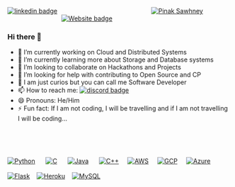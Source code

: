 [![linkedin badge](https://img.shields.io/badge/LinkedIn-0077B5?style=for-the-badge&logo=linkedin&logoColor=white)](https://www.linkedin.com/in/pinaksawhney/)       &nbsp; &nbsp; &nbsp; &nbsp; &nbsp; &nbsp; &nbsp; &nbsp; &nbsp; &nbsp; &nbsp; &nbsp; &nbsp; &nbsp; &nbsp; &nbsp; &nbsp; &nbsp; &nbsp; &nbsp; &nbsp; &nbsp; &nbsp; &nbsp; &nbsp;&nbsp; &nbsp;&nbsp;[![Pinak Sawhney](https://img.shields.io/endpoint?label=Pinak%20Sawhney&logo=devpost&style=for-the-badge&url=https%3A%2F%2Fshields.redsparr0w.com%2F2473%2Fmonday)](https://devpost.com/psawhney)
&nbsp; &nbsp; &nbsp; &nbsp; &nbsp; &nbsp; &nbsp; &nbsp; &nbsp; &nbsp; &nbsp; &nbsp; &nbsp; &nbsp; &nbsp; &nbsp; &nbsp;&nbsp; &nbsp;&nbsp; &nbsp;&nbsp; &nbsp;&nbsp; &nbsp;[![Website badge](https://img.shields.io/website?style=for-the-badge&url=https%3A%2F%2Fpinaksawhney.github.io%2F)](http://pinaksawhney.github.io/)

### Hi there 👋

- 🔭 I’m currently working on Cloud and Distributed Systems
- 🌱 I’m currently learning more about Storage and Database systems
- 👯 I’m looking to collaborate on Hackathons and Projects
- 🤔 I’m looking for help with contributing to Open Source and CP
- 💬 I am just curios but you can call me Software Developer
- 📫 How to reach me:  [![discord badge](https://img.shields.io/discord/802033003298684958?logo=discord)](https://discord.gg/7x5vhv89)
- 😄 Pronouns: He/Him
- ⚡ Fun fact: If I am not coding, I will be travelling and if I am not travelling I will be coding...
<br/>
<br/>
<br/>

[![Python](https://img.shields.io/badge/Python-3776AB?style=for-the-badge&logo=python&logoColor=white)]() &nbsp; &nbsp;&nbsp; 
[![C](https://img.shields.io/badge/C-00599C?style=for-the-badge&logo=c&logoColor=white)]() &nbsp; &nbsp;&nbsp; 
[![Java](https://img.shields.io/badge/Java-ED8B00?style=for-the-badge&logo=java&logoColor=white)]() &nbsp; &nbsp;&nbsp; 
[![C++](https://img.shields.io/badge/C%2B%2B-00599C?style=for-the-badge&logo=c%2B%2B&logoColor=white)]()&nbsp; &nbsp;&nbsp; 
[![AWS](https://img.shields.io/badge/Amazon_AWS-232F3E?style=for-the-badge&logo=amazon-aws&logoColor=white)]()&nbsp; &nbsp;&nbsp; 
[![GCP](https://img.shields.io/badge/Google_Cloud-4285F4?style=for-the-badge&logo=google-cloud&logoColor=white)]()&nbsp; &nbsp;&nbsp; 
[![Azure](https://img.shields.io/badge/Microsoft_Azure-0089D6?style=for-the-badge&logo=microsoft-azure&logoColor=white)]()
<br/>
<br/>
[![Flask](https://img.shields.io/badge/Flask-000000?style=for-the-badge&logo=flask&logoColor=white)]() &nbsp;&nbsp; 
[![Heroku](https://img.shields.io/badge/Heroku-430098?style=for-the-badge&logo=heroku&logoColor=white)]() &nbsp;&nbsp;
[![MySQL](https://img.shields.io/badge/MySQL-00000F?style=for-the-badge&logo=mysql&logoColor=white)]()

